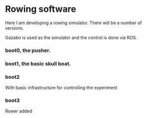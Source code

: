 # Rowing software

Here I am developing a rowing simulator.
There will be a number of versions.

Gazabo is used as the simulator and the control is done via ROS.

### boot0, the pusher.



### boot1, the basic skull boat.




### boot2

With basic infrastructure for controlling the experiment


### boot3

Rower added

